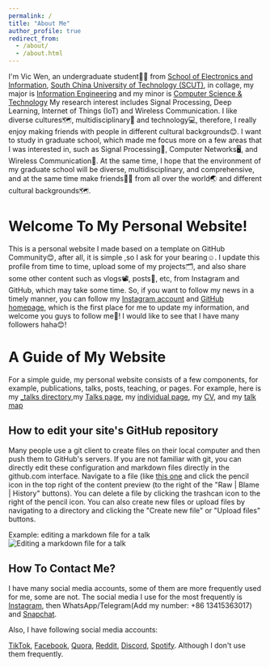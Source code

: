 ```yaml
---
permalink: /
title: "About Me"
author_profile: true
redirect_from: 
  - /about/
  - /about.html
---
```


I'm Vic Wen, an undergraduate student👨‍🎓 from [School of Electronics and Information](https://www2.scut.edu.cn/ee_en/), [South China University of Technology (SCUT)](https://www.scut.edu.cn/en/), in collage, my major is [Information Engineering](https://www2.scut.edu.cn/ee_en/2015/0726/c6708a97710/page.htm) and my minor is [Computer Science & Technology](https://www2.scut.edu.cn/cs_en/2017/0628/c6861a169929/page.htm) My research interest includes Signal Processing, Deep Learning, Internet of Things (IoT) and Wireless Communication. I like diverse cultures🗺️, multidisciplinary🎉 and technology💻, therefore, I really enjoy making friends with people in different cultural backgrounds😊. I want to study in graduate school, which made me focus more on a few areas that I was interested in, such as Signal Processing📶, Computer Networks🖥️, and Wireless Communication🛜. At the same time, I hope that the environment of my graduate school will be diverse, multidisciplinary, and comprehensive, and at the same time make friends🙋‍♂️ from all over the world🌏 and different cultural backgrounds🗺.

Welcome To My Personal Website!
======
This is a personal website I made based on a template on GitHub Community😊, after all, it is simple ,so I ask for your bearing☺️. I update this profile from time to time, upload some of my projects🗂️, and also share some other content such as vlogs📽️, posts📸, etc, from Instagram and GitHub, which may take some time. So, if you want to follow my news in a timely manner, you can follow my [Instagram account](https://instagram.com/vicwen777) and [GitHub homepage](https://github.com/vicwen777), which is the first place for me to update my information, and welcome you guys to follow me🤗! I would like to see that I have many followers haha😊!

A Guide of My Website
======
For a simple guide, my personal website consists of a few components, for example, publications, talks, posts, teaching, or pages. For example, here is my [_talks directory](https://github.com/academicpages/academicpages.github.io/tree/master/_talks),my [Talks page](https://academicpages.github.io/talks), my [individual page](https://academicpages.github.io/talks/2012-03-01-talk-1), my [CV](https://academicpages.github.io/cv), and my [talk map ](https://academicpages.github.io/talkmap.html) 

How to edit your site's GitHub repository
------
Many people use a git client to create files on their local computer and then push them to GitHub's servers. If you are not familiar with git, you can directly edit these configuration and markdown files directly in the github.com interface. Navigate to a file (like [this one](https://github.com/academicpages/academicpages.github.io/blob/master/_talks/2012-03-01-talk-1.md) and click the pencil icon in the top right of the content preview (to the right of the "Raw | Blame | History" buttons). You can delete a file by clicking the trashcan icon to the right of the pencil icon. You can also create new files or upload files by navigating to a directory and clicking the "Create new file" or "Upload files" buttons. 

Example: editing a markdown file for a talk
![Editing a markdown file for a talk](/images/editing-talk.png)

How To Contact Me?
------
I have many social media accounts, some of them are more frequently used for me, some are not. The social media I use for the most frequently is [Instagram](https://www.instagram.com/vicwen777?igsh=MXRvOHU5cWk2bm81eg==), then WhatsApp/Telegram(Add my number: +86 13415363017) and [Snapchat](https://www.snapchat.com/add/vicwen2024?share_id=cJOi-vDonW0&locale=en-US).

Also, I have following social media accounts:

[TikTok](https://www.tiktok.com/@vicwen777?_t=ZT-8ucojRmwPZy&_r=1), [Facebook](https://www.facebook.com/profile.php?id=61550036669229&mibextid=ZbWKwL), [Quora](https://www.quora.com/profile/%E6%96%AF%E5%A4%A7%E6%9E%97-%E6%AF%94%E5%88%A9?ch=18&oid=2931627145&share=e94b144c&srid=5rPsM4&target_type=user), [Reddit](https://www.reddit.com/u/Vivid-Key-5041/s/GExwFeBg5C), [Discord](https://discord.gg/VQwdkBKN), [Spotify](https://open.spotify.com/user/316536duuammdgdbtonzbp5osyey?si=dWjydbjaQUuypyABmY4-Ow). Although I don't use them frequently.
